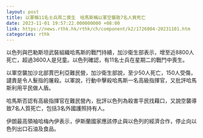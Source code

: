 ```yaml
---
layout: post
title: 以軍稱11名士兵周二喪生　哈馬斯稱以軍空襲致7名人質死亡
date: 2023-11-01 19:57:22.000000000 +08:00
link: https://news.rthk.hk/rthk/ch/component/k2/1726004-20231101.htm
categories: rthk
---
```


以色列與巴勒斯坦武裝組織哈馬斯的戰鬥持續，加沙衛生部表示，增至近8800人死亡，超過3600人是兒童。以色列確認，有11名士兵在星期二的戰鬥中喪生。

以軍空襲加沙北部賈巴利亞難民營，加沙衛生部說，至少50人死亡，150人受傷，譴責是令人髮指的屠殺。以軍說，行動中擊殺哈馬斯一名高級指揮官，又批評哈馬斯利用平民做人盾。

哈馬斯否認有高級指揮官在難民營內，批評以色列為殺害平民找藉口，又說空襲導致7名人質死亡，包括3名外國護照持有人。

伊朗最高領袖哈梅內伊表示，伊斯蘭國家應該停止與以色列的經濟合作，停止向以色列出口石油及食品。
